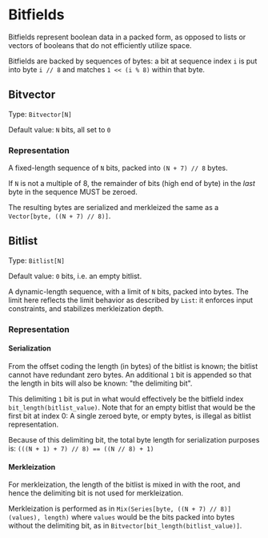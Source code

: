 # Bitfields

Bitfields represent boolean data in a packed form, as opposed to lists or vectors of booleans that do not efficiently utilize space.

Bitfields are backed by sequences of bytes: a bit at sequence index `i` is put into byte `i // 8` and matches `1 << (i % 8)` within that byte.

## Bitvector

Type: `Bitvector[N]`

Default value: `N` bits, all set to `0`

### Representation

A fixed-length sequence of `N` bits, packed into `(N + 7) // 8` bytes.

If `N` is not a multiple of 8, the remainder of bits (high end of byte) in the *last* byte in the sequence MUST be zeroed.

The resulting bytes are serialized and merkleized the same as a `Vector[byte, ((N + 7) // 8)]`.


## Bitlist

Type: `Bitlist[N]`

Default value: `0` bits, i.e. an empty bitlist.

A dynamic-length sequence, with a limit of `N` bits, packed into bytes.
The limit here reflects the limit behavior as described by `List`: it enforces input constraints, and stabilizes merkleization depth. 

### Representation

#### Serialization

From the offset coding the length (in bytes) of the bitlist is known; the bitlist cannot have redundant zero bytes.
An additional `1` bit is appended so that the length in bits will also be known: "the delimiting bit".

This delimiting `1` bit is put in what would effectively be the bitfield index `bit_length(bitlist_value)`.
Note that for an empty bitlist that would be the first bit at index 0: A single zeroed byte, or empty bytes, is illegal as bitlist representation. 

Because of this delimiting bit, the total byte length for serialization purposes is: `(((N + 1) + 7) // 8) == ((N // 8) + 1)`

#### Merkleization

For merkleization, the length of the bitlist is mixed in with the root, and hence the delimiting bit is not used for merkleization.

Merkleization is performed as in `Mix(Series[byte, ((N + 7) // 8)](values), length)` 
 where `values` would be the bits packed into bytes without the delimiting bit, as in `Bitvector[bit_length(bitlist_value)]`.

